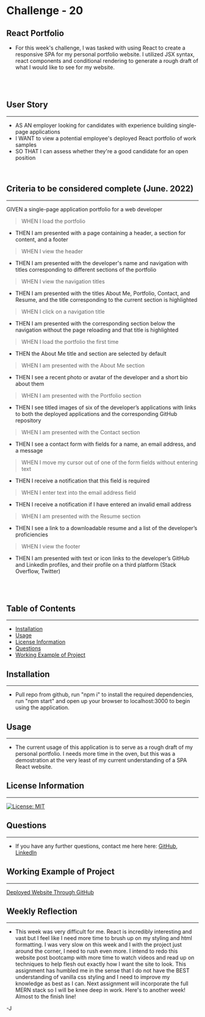 # Challenge - 20
## React Portfolio

- For this week's challenge, I was tasked with using React to create a responsive SPA for my personal portfolio website. I utilized JSX syntax, react components and conditional rendering to generate a rough draft of what I would like to see for my website. 

<br>
<br>

## User Story
---
- AS AN employer looking for candidates with experience building single-page applications
- I WANT to view a potential employee's deployed React portfolio of work samples
- SO THAT I can assess whether they're a good candidate for an open position

<br>

## Criteria to be considered complete (June. 2022)
---

GIVEN a single-page application portfolio for a web developer
> WHEN I load the portfolio
- THEN I am presented with a page containing a header, a section for content, and a footer
> WHEN I view the header
- THEN I am presented with the developer's name and navigation with titles corresponding to different sections of the portfolio
> WHEN I view the navigation titles
- THEN I am presented with the titles About Me, Portfolio, Contact, and Resume, and the title corresponding to the current section is highlighted
> WHEN I click on a navigation title
- THEN I am presented with the corresponding section below the navigation without the page reloading and that title is highlighted
> WHEN I load the portfolio the first time
- THEN the About Me title and section are selected by default
> WHEN I am presented with the About Me section
- THEN I see a recent photo or avatar of the developer and a short bio about them
> WHEN I am presented with the Portfolio section
- THEN I see titled images of six of the developer’s applications with links to both the deployed applications and the corresponding GitHub repository
> WHEN I am presented with the Contact section
- THEN I see a contact form with fields for a name, an email address, and a message
> WHEN I move my cursor out of one of the form fields without entering text
- THEN I receive a notification that this field is required
> WHEN I enter text into the email address field
- THEN I receive a notification if I have entered an invalid email address
> WHEN I am presented with the Resume section
- THEN I see a link to a downloadable resume and a list of the developer’s proficiencies
> WHEN I view the footer
- THEN I am presented with text or icon links to the developer’s GitHub and LinkedIn profiles, and their profile on a third platform (Stack Overflow, Twitter) 

<br>
<br>

## Table of Contents
---
- [Installation](#installation)
- [Usage](#usage)
- [License Information](#license-information)
- [Questions](#questions)
- [Working Example of Project](#working-example-of-project)

## Installation
---
- Pull repo from github, run "npm i" to install the required dependencies, run "npm start" and open up your browser to localhost:3000 to begin using the application.

## Usage
---
- The current usage of this application is to serve as a rough draft of my personal portfolio. I needs more time in the oven, but this was a demostration at the very least of my current understanding of a SPA React website.

## License Information
---
[![License: MIT](https://img.shields.io/badge/License-MIT-blue.svg)](https://opensource.org/licenses/MIT)
<br/>

## Questions
---
- If you have any further questions, contact me here here: [GitHub](https://github.com/jared-ruiz), [LinkedIn](https://www.linkedin.com/in/jaredruiz/)

## Working Example of Project
---
[Deployed Website Through GitHub]()

## Weekly Reflection
---

- This week was very difficult for me. React is incredibly interesting and vast but I feel like I need more time to brush up on my styling and html formatting. I was very slow on this week and I with the project just around the corner, I need to rush even more. I intend to redo this website post bootcamp with more time to watch videos and read up on techniques to help flesh out exactly how I want the site to look. This assignment has humbled me in the sense that I do not have the BEST understanding of vanilla css styling and I need to improve my knowledge as best as I can. Next assignment will incorporate the full MERN stack so I will be knee deep in work. Here's to another week! Almost to the finish line!

-J